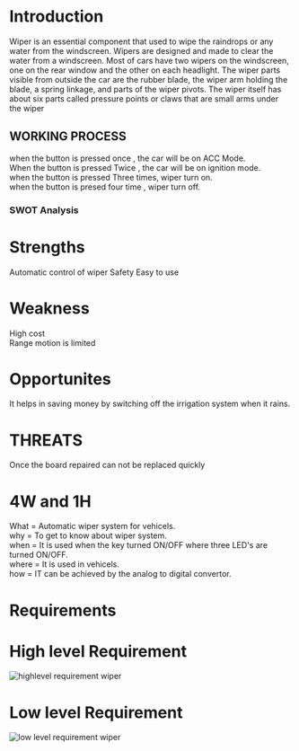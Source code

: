 # Introduction
Wiper is an essential component that used to wipe the raindrops or any water from the windscreen. Wipers are designed
and made to clear the water from a windscreen. Most of cars have two wipers on the windscreen, one on the rear
window and the other on each headlight. The wiper parts visible from outside the car are the rubber blade, the wiper
arm holding the blade, a spring linkage, and parts of the wiper pivots. The wiper itself has about six parts called
pressure points or claws that are small arms under the wiper
## WORKING PROCESS
when the button is pressed once , the car will be on ACC Mode. <br/>
When the button is pressed Twice , the car will be on ignition mode. <br/>
when the button is pressed Three times, wiper turn on.<br/>
when the button is presed four time , wiper turn off. <br/>
### SWOT Analysis
# Strengths <br/>
Automatic control of wiper
Safety
Easy to use
# Weakness <br/>
High cost <br/>
Range motion is limited <br/>
# Opportunites <br/>
It helps in saving money by switching off the irrigation system when it rains. <br/>
# THREATS <br/>
Once the board repaired can not be replaced quickly <br/>
# 4W and 1H
What = Automatic wiper system for vehicels.<br/>
why = To get to know about wiper system.<br/>
when = It is used when the key turned ON/OFF where three LED's are turned ON/OFF.<br/>
where = It is used in vehicels.<br/>
how = IT  can be achieved by the analog to digital convertor.<br/>
# Requirements
# High level Requirement

![highlevel requirement wiper](https://user-images.githubusercontent.com/77101903/168214160-29a9c053-cd28-48d2-87e3-46a7aa179042.PNG)


# Low level Requirement

![low level requirement wiper](https://user-images.githubusercontent.com/77101903/168214177-a60f2b9d-759e-4ab9-8c2e-6ce4b8ea41af.PNG)
